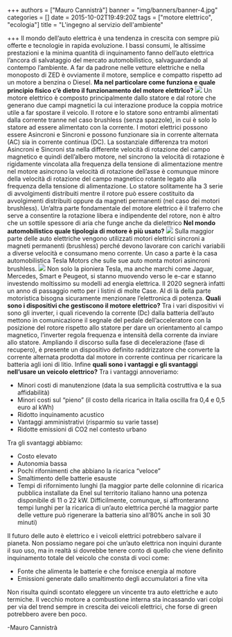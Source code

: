 +++
authors = ["Mauro Cannistrà"]
banner = "img/banners/banner-4.jpg"
categories = []
date = 2015-10-02T19:49:20Z
tags = ["motore elettrico", "ecologia"]
title = "L'ingegno al servizio dell'ambiente"

+++
Il mondo dell’auto elettrica è una tendenza in crescita con sempre più offerte e tecnologie in rapida evoluzione. I bassi consumi, le altissime prestazioni e la minima quantità di inquinamento fanno dell’auto elettrica l’ancora di salvataggio del mercato automobilistico, salvaguardando al contempo l’ambiente. A far da padrone nelle vetture elettriche e nella monoposto di ZED è ovviamente il motore, semplice e compatto rispetto ad un motore a benzina o Diesel. **Ma nel particolare come funziona e quale principio fisico c’è dietro il funzionamento del motore elettrico?** ![](https://www.zancle-edrive.it/articoli/images/3_1.jpg) Un motore elettrico è composto principalmente dallo statore e dal rotore che generano due campi magnetici la cui interazione produce la coppia motrice utile a far spostare il veicolo. Il rotore e lo statore sono entrambi alimentati dalla corrente tranne nel caso brushless (senza spazzole), in cui è solo lo statore ad essere alimentato con la corrente. I motori elettrici possono essere Asincroni e Sincroni e possono funzionare sia in corrente alternata (AC) sia in corrente continua (DC). La sostanziale differenza tra motori Asincroni e Sincroni sta nella differente velocità di rotazione del campo magnetico e quindi dell’albero motore, nel sincrono la velocità di rotazione è rigidamente vincolata alla frequenza della tensione di alimentazione mentre nel motore asincrono la velocità di rotazione dell’asse è comunque minore della velocità di rotazione del campo magnetico rotante legato alla frequenza della tensione di alimentazione. Lo statore solitamente ha 3 serie di avvolgimenti distribuiti mentre il rotore può essere costituito da avvolgimenti distribuiti oppure da magneti permanenti (nel caso dei motori brushless). Un’altra parte fondamentale del motore elettrico è il traferro che serve a consentire la rotazione libera e indipendente del rotore, non è altro che un sottile spessore di aria che funge anche da dielettrico **Nel mondo automobilistico quale tipologia di motore è più usato?** ![](https://www.zancle-edrive.it/articoli/images/3_2.jpg) Sulla maggior parte delle auto elettriche vengono utilizzati motori elettrici sincroni a magneti permanenti (brushless) perché devono lavorare con carichi variabili a diverse velocità e consumano meno corrente. Un caso a parte è la casa automobilistica Tesla Motors che sulle sue auto monta motori asincroni brushless. ![](https://www.zancle-edrive.it/articoli/images/3_3.jpg) Non solo la pioniera Tesla, ma anche marchi come Jaguar, Mercedes, Smart e Peugeot, si stanno muovendo verso le e-car e stanno investendo moltissimo su modelli ad energia elettrica. Il 2020 segnerà infatti un anno di passaggio netto per i listini di molte Case. Al di là della parte motoristica bisogna sicuramente menzionare l’elettronica di potenza. **Quali sono i dispositivi che gestiscono il motore elettrico?** Tra i vari dispositivi vi sono gli inverter, i quali ricevendo la corrente (Dc) dalla batteria dell’auto mettono in comunicazione il segnale del pedale dell’acceleratore con la posizione del rotore rispetto allo statore per dare un orientamento al campo magnetico, l’inverter regola frequenza e intensità della corrente da inviare allo statore. Ampliando il discorso sulla fase di decelerazione (fase di recupero), è presente un dispositivo definito raddrizzatore che converte la corrente alternata prodotta dal motore in corrente continua per ricaricare la batteria agli ioni di litio. Infine **quali sono i vantaggi e gli svantaggi nell’usare un veicolo elettrico?** Tra i vantaggi annoveriamo:

* Minori costi di manutenzione (data la sua semplicità costruttiva e la sua affidabilità)
* Minori costi sul “pieno” (il costo della ricarica in Italia oscilla fra 0,4 e 0,5 euro al kWh)
* Ridotto inquinamento acustico
* Vantaggi amministrativi (risparmio su varie tasse)
* Ridotte emissioni di CO2 nel contesto urbano

 Tra gli svantaggi abbiamo: 

* Costo elevato
* Autonomia bassa
* Pochi rifornimenti che abbiano la ricarica “veloce”
* Smaltimento delle batterie esauste
* Tempi di rifornimento lunghi (la maggior parte delle colonnine di ricarica pubblica installate da Enel sul territorio italiano hanno una potenza disponibile di 11 o 22 kW. Difficilmente, comunque, si affronteranno tempi lunghi per la ricarica di un’auto elettrica perché la maggior parte delle vetture può rigenerare la batteria sino all’80% anche in soli 30 minuti)

 Il futuro delle auto è elettrico e i veicoli elettrici potrebbero salvare il pianeta. Non possiamo negare poi che un’auto elettrica non inquini durante il suo uso, ma in realtà si dovrebbe tenere conto di quello che viene definito inquinamento totale del veicolo che consta di voci come: 

* Fonte che alimenta le batterie e che fornisce energia al motore
* Emissioni generate dallo smaltimento degli accumulatori a fine vita

 Non risulta quindi scontato eleggere un vincente tra auto elettriche e auto termiche. Il vecchio motore a combustione interna sta incassando vari colpi per via del trend sempre in crescita dei veicoli elettrici, che forse di green potrebbero avere ben poco. 

  
  
 -Mauro Cannistrà